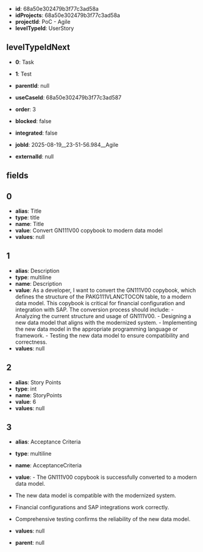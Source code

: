 - **id**: 68a50e302479b3f77c3ad58a
- **idProjects**: 68a50e302479b3f77c3ad58a
- **projectId**: PoC - Agile
- **levelTypeId**: UserStory
## levelTypeIdNext
- **0**: Task
- **1**: Test

- **parentId**: null
- **useCaseId**: 68a50e302479b3f77c3ad587
- **order**: 3
- **blocked**: false
- **integrated**: false
- **jobId**: 2025-08-19__23-51-56.984__Agile
- **externalId**: null
## fields
## 0
- **alias**: Title
- **type**: title
- **name**: Title
- **value**: Convert GN111V00 copybook to modern data model
- **values**: null

## 1
- **alias**: Description
- **type**: multiline
- **name**: Description
- **value**: As a developer, I want to convert the GN111V00 copybook, which defines the structure of the PAKG111VLANCTOCON table, to a modern data model. This copybook is critical for financial configuration and integration with SAP. The conversion process should include: - Analyzing the current structure and usage of GN111V00. - Designing a new data model that aligns with the modernized system. - Implementing the new data model in the appropriate programming language or framework. - Testing the new data model to ensure compatibility and correctness.
- **values**: null

## 2
- **alias**: Story Points
- **type**: int
- **name**: StoryPoints
- **value**: 6
- **values**: null

## 3
- **alias**: Acceptance Criteria
- **type**: multiline
- **name**: AcceptanceCriteria
- **value**: - The GN111V00 copybook is successfully converted to a modern data model.
- The new data model is compatible with the modernized system.
- Financial configurations and SAP integrations work correctly.
- Comprehensive testing confirms the reliability of the new data model.
- **values**: null


- **parent**: null
